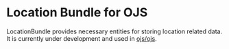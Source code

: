 # Location Bundle for OJS

LocationBundle provides necessary entities for storing location related data. It is currently under development and used in [ojs/ojs](https://github.com/ojs/ojs).
